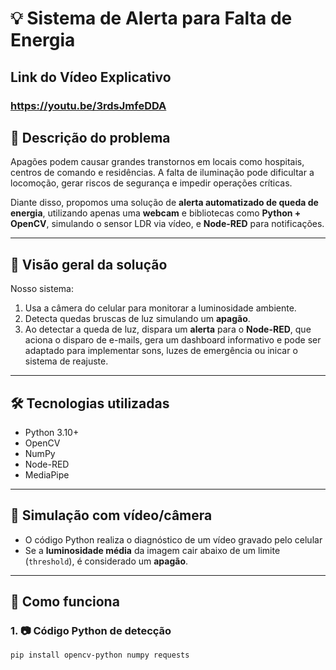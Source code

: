 # 💡 Sistema de Alerta para Falta de Energia 

## Link do Vídeo Explicativo
### https://youtu.be/3rdsJmfeDDA

## 🧠 Descrição do problema

Apagões podem causar grandes transtornos em locais como hospitais, centros de comando e residências. A falta de iluminação pode dificultar a locomoção, gerar riscos de segurança e impedir operações críticas.

Diante disso, propomos uma solução de **alerta automatizado de queda de energia**, utilizando apenas uma **webcam** e bibliotecas como **Python + OpenCV**, simulando o sensor LDR via vídeo, e **Node-RED** para notificações.

---

## 🚀 Visão geral da solução

Nosso sistema:
1. Usa a câmera do celular para monitorar a luminosidade ambiente.
2. Detecta quedas bruscas de luz simulando um **apagão**.
3. Ao detectar a queda de luz, dispara um **alerta** para o **Node-RED**, que aciona o disparo de e-mails, gera um dashboard informativo e pode ser adaptado para implementar sons, luzes de emergência ou inicar o sistema de reajuste.

---

## 🛠 Tecnologias utilizadas

- Python 3.10+
- OpenCV
- NumPy
- Node-RED
- MediaPipe

---

## 🧪 Simulação com vídeo/câmera

- O código Python realiza o diagnóstico de um vídeo gravado pelo celular
- Se a **luminosidade média** da imagem cair abaixo de um limite (`threshold`), é considerado um **apagão**.

---

## 🎯 Como funciona

### 1. 📷 Código Python de detecção

```bash
pip install opencv-python numpy requests



